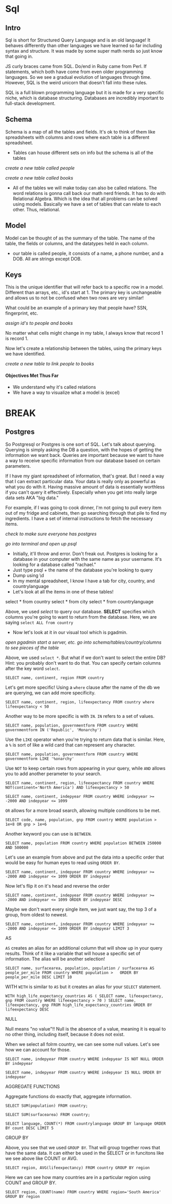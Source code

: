 # Sql

## Intro

Sql is short for Structured Query Language and is an old language! It behaves differently than other languages we have learned so far including syntax and structure. It was made by some super math nerds so just know that going in.

JS curly braces came from SQL. Do/end in Ruby came from Perl. If statements, which both have come from even older programming languages. So we see a gradual evolution of languages through time. However, SQL is the weird unicorn that doesn't fall into these rules.

SQL is a full blown programming language but it is made for a very specific niche, which is database structuring. Databases are incredibly important to full-stack development.

## Schema
Schema is a map of all the tables and fields. It's ok to think of them like spreadsheets with columns and rows where each table is a different spreadsheet.
- Tables can house different sets on info but the schema is all of the tables

_create a new table called people_

_create a new table called books_

- All of the tables we will make today can also be called relations. The word relations is gonna call back our math nerd friends. It has to do with Relational Algebra. Which is the idea that all problems can be solved using models. Basically we have a set of tables that can relate to each other. Thus, relational.

## Model
Model can be thought of as the summary of the table. The name of the table, the fields or columns, and the datatypes held in each column.

- our table is called people, it consists of a name, a phone number, and a DOB. All are strings except DOB.

## Keys
This is the unique identifier that will refer back to a specific row in a model. Different than arrays, etc., id's start at 1. The primary key is unchangeable and allows us to not be confused when two rows are very similar!

What could be an example of a primary key that people have? SSN, fingerprint, etc.

_assign id's to people and books_

No matter what cells might change in my table, I always know that record 1 is record 1.

Now let's create a relationship between the tables, using the primary keys we have identified.

_create a new table to link people to books_

#### Objectives Met Thus Far

- We understand why it's called relations
- We have a way to visualize what a model is (excel)

# BREAK

## Postgres

So Postgresql or Postgres is one sort of SQL. Let's talk about querying. Querying is simply asking the DB a question, with the hopes of getting the information we want back. Queries are important because we want to have a way to receive specific information from our database based on certain parameters.

If I have my giant spreadsheet of information, that's great. But I need a way that I can extract particular data. Your data is really only as powerful as what you do with it. Having massive amount of data is essentially worthless if you can't query it effectively. Especially when you get into really large data sets AKA "big data."

For example, if I was going to cook dinner, I'm not going to pull every item out of my fridge and cabinets, then go searching through that pile to find my ingredients. I have a set of internal instructions to fetch the necessary items.

_check to make sure everyone has postgres_

_go into terminal and open up psql_
- Initially, it'll throw and error. Don't freak out. Postgres is looking for a database in your computer with the same name as your username. It's looking for a database called "rachael."
- Just type psql + the name of the database you're looking to query
- Dump using \d
- In my mental spreadsheet, I know I have a tab for city, country, and countrylanguage
- Let's look at all the items in one of these tables!

select * from country
select * from city
select * from countrylanguage

Above, we used _select_ to query our database. **SELECT** specifies which columns you're going to want to return from the database. Here, we are saying `select ALL from country`

- Now let's look at it in our visual tool which is pgadmin.

_open pgadmin_
_start a server, etc._
_go into schema/tables/country/columns to see pieces of the table_

Above, we used `select *`. But what if we don't want to select the entire DB? Hint: you probably don't want to do that. You can specify certain columns after the key word `select`.

`SELECT name, continent, region
FROM country`

Let's get more specific! Using a `where` clause after the name of the db we are querying, we can add more specificity.

`SELECT name, continent, region, lifeexpectancy
FROM country
where lifeexpectancy < 50`

Another way to be more specific is with `IN`. `IN` refers to a set of values.

`SELECT name, population, governmentform
FROM country
WHERE governmentform
IN ('Republic', 'Monarchy')`

Use the `LIKE` operator when you're trying to return data that is similar. Here, a `%` is sort of like a wild card that can represent any character.

`SELECT name, population, governmentform
FROM country
WHERE governmentform
LIKE '%onarchy'`

Use `NOT` to keep certain rows from appearing in your query, while `AND` allows you to add another perameter to your search.

`SELECT name, continent, region, lifeexpectancy
FROM country
WHERE
NOT(continent='North America')
AND lifeexpectancy > 50`

`SELECT name, continent, indepyear
FROM country
WHERE indepyear >= -2000
AND indepyear <= 1099`

`OR` allows for a more broad search, allowing multiple conditions to be met.

`SELECT code, name, population, gnp
FROM country
WHERE population > 1e+8
OR gnp > 1e+6`

Another keyword you can use is `BETWEEN`.

`SELECT name, population
FROM country
WHERE population
BETWEEN 250000
AND 500000`

Let's use an example from above and put the data into a specific order that would be easy for human eyes to read using `ORDER BY`.

`SELECT name, continent, indepyear
FROM country
WHERE indepyear >= -2000
AND indepyear <= 1099
ORDER BY indepyear`

Now let's flip it on it's head and reverse the order

`SELECT name, continent, indepyear
FROM country
WHERE indepyear >= -2000
AND indepyear <= 1099
ORDER BY indepyear DESC`

Maybe we don't want every single item, we just want say, the top 3 of a group, from oldest to newest.

`SELECT name, continent, indepyear
FROM country
WHERE indepyear >= -2000
AND indepyear <= 1099
ORDER BY indepyear
LIMIT 3`

AS

`AS` creates an alias for an additional column that will show up in your query results.
Think of it like a variable that will house a specific set of information. The alias will be another selection!

`SELECT name, surfacearea, population,
population / surfacearea AS people_per_mile
FROM country
WHERE population >  
ORDER BY people_per_mile DESC
LIMIT 10`

WITH
`WITH` is similar to `AS` but it creates an alias for your `SELECT` statement.

`WITH high_life_expectancy_countries AS (
  SELECT name, lifeexpectancy, gnp
  FROM country
  WHERE lifeexpectancy > 70
  )
SELECT name, lifeexpectancy, gnp
FROM high_life_expectancy_countries
ORDER BY lifeexpectancy DESC`

NULL

Null means "no value"!! Null is the absence of a value, meaning it is equal to no other thing, including itself, because it does not exist.

When we select all folrm country, we can see some null values. Let's see how we can account for those.

`SELECT name, indepyear
FROM country
WHERE indepyear IS NOT NULL
ORDER BY indepyear`

`SELECT name, indepyear
FROM country
WHERE indepyear IS NULL
ORDER BY indepyear`

AGGREGATE FUNCTIONS

Aggregate functions do exactly that, aggregate information.

`SELECT SUM(population)
FROM country;`

`SELECT SUM(surfacearea)
FROM country;`

`SELECT language, COUNT(*)
FROM countrylanguage
GROUP BY language
ORDER BY count DESC
LIMIT 5`

GROUP BY

Above, you see that we used `GROUP BY`. That will group together rows that have the same data. It can either be used in the SELECT or in funcitons like we see above like COUNT or AVG.

`SELECT region, AVG(lifeexpectancy)
FROM country
GROUP BY region`

Here we can see how many countries are in a particular region using COUNT and GROUP BY.

`SELECT region, COUNT(name)
FROM country
WHERE region='South America'
GROUP BY region`
